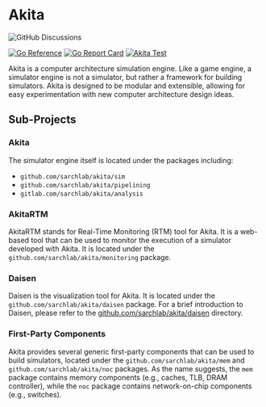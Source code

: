 # Akita

![GitHub Discussions](https://img.shields.io/github/discussions/sarchlab/akita)


[![Go Reference](https://pkg.go.dev/badge/github.com/sarchlab/akita/v4.svg)](https://pkg.go.dev/github.com/sarchlab/akita/v4)
[![Go Report Card](https://goreportcard.com/badge/github.com/sarchlab/akita/v4)](https://goreportcard.com/report/github.com/sarchlab/akita/v4)
[![Akita Test](https://github.com/sarchlab/akita/actions/workflows/akita_test.yml/badge.svg)](https://github.com/sarchlab/akita/actions/workflows/akita_test.yml)

Akita is a computer architecture simulation engine. Like a game engine, a simulator engine is not a simulator, but rather a framework for building simulators. Akita is designed to be modular and extensible, allowing for easy experimentation with new computer architecture design ideas.



## Sub-Projects

### Akita

The simulator engine itself is located under the packages including:

* `github.com/sarchlab/akita/sim`
* `github.com/sarchlab/akita/pipelining`
* `gitlab.com/sarchlab/akita/analysis`

### AkitaRTM

AkitaRTM stands for Real-Time Monitoring (RTM) tool for Akita. It is a web-based tool that can be used to monitor the execution of a simulator developed with Akita. It is located under the `github.com/sarchlab/akita/monitoring` package.

### Daisen

Daisen is the visualization tool for Akita. It is located under the `github.com/sarchlab/akita/daisen` package. For a brief introduction to Daisen, please refer to the [github.com/sarchlab/akita/daisen](daisen) directory.

### First-Party Components

Akita provides several generic first-party components that can be used to build simulators, located under the `github.com/sarchlab/akita/mem` and `github.com/sarchlab/akita/noc` packages. As the name suggests, the `mem` package contains memory components (e.g., caches, TLB, DRAM controller), while the `noc` package contains network-on-chip components (e.g., switches).
